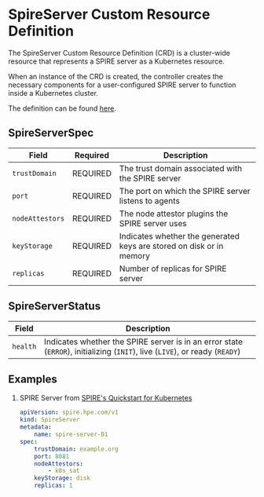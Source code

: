 # SpireServer Custom Resource Definition

The SpireServer Custom Resource Definition (CRD) is a cluster-wide resource that represents a SPIRE server as a Kubernetes resource. 

When an instance of the CRD is created, the controller creates the necessary components for a user-configured SPIRE server to function inside a Kubernetes cluster.  

The definition can be found [here](../api/v1/spireserver_types.go).

## SpireServerSpec
| Field | Required | Description |
| ----- | -------- | ----------- |
| `trustDomain`         | REQUIRED | The trust domain associated with the SPIRE server |
| `port`                | REQUIRED | The port on which the SPIRE server listens to agents |
| `nodeAttestors`       | REQUIRED | The node attestor plugins the SPIRE server uses |
| `keyStorage` | REQUIRED | Indicates whether the generated keys are stored on disk or in memory |
| `replicas` | REQUIRED | Number of replicas for SPIRE server |

## SpireServerStatus
 Field | Description |
| ----- | ----------- |
| `health` | Indicates whether the SPIRE server is in an error state (`ERROR`), initializing (`INIT`), live (`LIVE`), or ready (`READY`) |

## Examples
1. SPIRE Server from [SPIRE's Quickstart for Kubernetes](https://spiffe.io/docs/latest/try/getting-started-k8s/)

    ```yaml
    apiVersion: spire.hpe.com/v1
    kind: SpireServer
    metadata:
        name: spire-server-01
    spec:
        trustDomain: example.org
        port: 8081
        nodeAttestors: 
            - k8s_sat
        keyStorage: disk
        replicas: 1
    ```